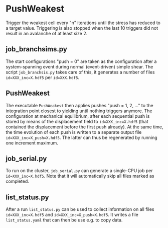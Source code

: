 # PushWeakest

Trigger the weakest cell every "n" iterations until the stress 
has reduced to a target value.
Triggering is also stopped when the last 10 triggers did
not result in an avalanche of at least size 2.

## job_branchsims.py

The start configurations "push = 0" are taken as the configuration after
a system-spanning event during normal (event-driven) simple shear.
The script `job_branchsis.py` takes care of this,
it generates a number of files `id=XXX_inc=X.hdf5` per `id=XXX.hdf5`.

## PushWeakest

The executable `PushWeakest` then applies pushes "push = 1, 2, ..."
to the integration point closest to yielding until nothing triggers 
anymore. 
The configuration at mechanical equilibrium, after each sequential push
is stored by means of the displacement field to `id=XXX_inc=X.hdf5`
(that contained the displacement before the first push already).
At the same time, the time evolution of each push is written to 
a separate output file `id=XXX_inc=X_push=X.hdf5`.
The latter can thus be regenerated by running one increment maximum.

## job_serial.py

To run on the cluster, `job_serial.py` can generate a single-CPU 
job per `id=XXX_inc=X.hdf5`. 
Note that it will automatically skip all files marked as 
completed.

## list_status.py

After a run `list_status.py` can be used to collect information
on all files `id=XXX_inc=X.hdf5` and `id=XXX_inc=X_push=X.hdf5`. 
It writes a file `list_status.yaml` that can then be use e.g.
to copy data.

